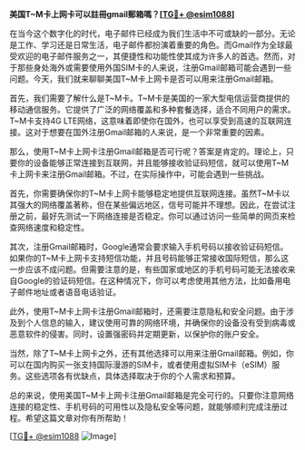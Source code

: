 **美国T~M卡上网卡可以註冊gmail郵箱嗎？[[TG💪+ @esim1088](https://t.me/s/esim1088)]**

在当今这个数字化的时代，电子邮件已经成为我们生活中不可或缺的一部分。无论是工作、学习还是日常生活，电子邮件都扮演着重要的角色。而Gmail作为全球最受欢迎的电子邮件服务之一，其便捷性和功能性使其成为许多人的首选。然而，对于那些身处海外或需要使用外国SIM卡的人来说，注册Gmail邮箱可能会遇到一些问题。今天，我们就来聊聊美国T~M卡上网卡是否可以用来注册Gmail邮箱。

首先，我们需要了解什么是T~M卡。T~M卡是美国的一家大型电信运营商提供的移动通信服务。它提供了广泛的网络覆盖和多种套餐选择，适合不同用户的需求。T~M卡支持4G LTE网络，这意味着即使你在国外，也可以享受到高速的互联网连接。这对于想要在国外注册Gmail邮箱的人来说，是一个非常重要的因素。

那么，使用T~M卡上网卡注册Gmail邮箱是否可行呢？答案是肯定的。理论上，只要你的设备能够正常连接到互联网，并且能够接收验证码短信，就可以使用T~M卡上网卡来注册Gmail邮箱。不过，在实际操作中，可能会遇到一些挑战。

首先，你需要确保你的T~M卡上网卡能够稳定地提供互联网连接。虽然T~M卡以其强大的网络覆盖著称，但在某些偏远地区，信号可能并不理想。因此，在尝试注册之前，最好先测试一下网络连接是否稳定。你可以通过访问一些简单的网页来检查网络速度和稳定性。

其次，注册Gmail邮箱时，Google通常会要求输入手机号码以接收验证码短信。如果你的T~M卡上网卡支持短信功能，并且号码能够正常接收国际短信，那么这一步应该不成问题。但需要注意的是，有些国家或地区的手机号码可能无法接收来自Google的验证码短信。在这种情况下，你可以考虑使用其他方法，比如备用电子邮件地址或者语音电话验证。

此外，使用T~M卡上网卡注册Gmail邮箱时，还需要注意隐私和安全问题。由于涉及到个人信息的输入，建议使用可靠的网络环境，并确保你的设备没有受到病毒或恶意软件的侵害。同时，设置强密码并定期更新，以保护你的账户安全。

当然，除了T~M卡上网卡之外，还有其他选择可以用来注册Gmail邮箱。例如，你可以在国内购买一张支持国际漫游的SIM卡，或者使用虚拟SIM卡（eSIM）服务。这些选项各有优缺点，具体选择取决于你的个人需求和预算。

总的来说，使用美国T~M卡上网卡注册Gmail邮箱是完全可行的。只要你注意网络连接的稳定性、手机号码的可用性以及隐私安全等问题，就能够顺利完成注册过程。希望这篇文章对你有所帮助！

[[TG💪+ @esim1088](https://t.me/s/esim1088) ![Image](https://i.postimg.cc/4NQfJmqS/Snipaste-2025-05-13-00-14-12.png)]